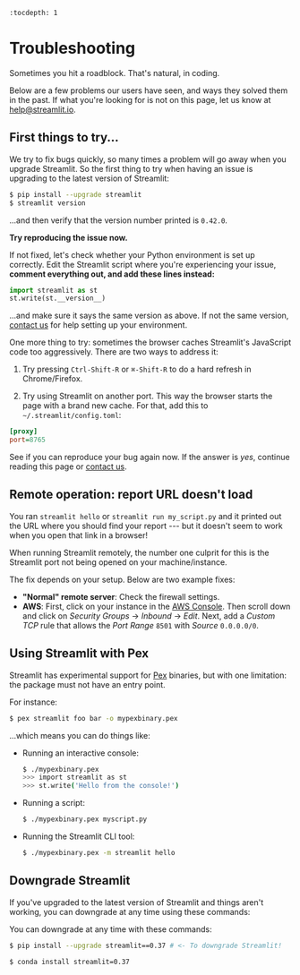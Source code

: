 ```eval_rst
:tocdepth: 1
```

# Troubleshooting

Sometimes you hit a roadblock. That's natural, in coding.

Below are a few problems our users have seen, and ways they solved them in the
past. If what you're looking for is not on this page, let us know at
[help@streamlit.io](mailto:help@streamlit.io).


## First things to try...

We try to fix bugs quickly, so many times a problem will go away when you
upgrade Streamlit. So the first thing to try when having an issue is upgrading
to the latest version of Streamlit:

```bash
$ pip install --upgrade streamlit
$ streamlit version
```

...and then verify that the version number printed is `0.42.0`.

**Try reproducing the issue now.**

If not fixed, let's check whether your Python environment is set up correctly.
Edit the Streamlit script where you're experiencing your issue,
**comment everything out, and add these lines instead:**

```python
import streamlit as st
st.write(st.__version__)
```

...and make sure it says the same version as above. If not the same version,
[contact us](mailto:help@streamlit.io) for help setting up your
environment.

One more thing to try: sometimes the browser caches Streamlit's JavaScript code
too aggressively. There are two ways to address it:

1) Try pressing `Ctrl-Shift-R` or `⌘-Shift-R` to do a hard refresh in
Chrome/Firefox.

2) Try using Streamlit on another port. This way the browser starts the page
with a brand new cache. For that, add this to `~/.streamlit/config.toml`:

```ini
[proxy]
port=8765
```

See if you can reproduce your bug again now. If the answer is _yes_,
continue reading this page or [contact us](mailto:help@streamlit.io).


## Remote operation: report URL doesn't load

You ran `streamlit hello` or `streamlit run my_script.py` and it printed out
the URL where you should find your report --- but it doesn't seem to work when
you open that link in a browser!

When running Streamlit remotely, the number one culprit for this is the
Streamlit port not being opened on your machine/instance.

The fix depends on your setup. Below are two example fixes:
* **"Normal" remote server**: Check the firewall settings.
* **AWS**: First, click on your instance in the [AWS
Console](https://us-west-2.console.aws.amazon.com/ec2/v2/home?region=us-west-2#Instances:sort=instanceId).
Then scroll down and click on _Security Groups_ → _Inbound_ → _Edit_. Next, add
a _Custom TCP_ rule that allows the _Port Range_ `8501` with _Source_
`0.0.0.0/0`.

## Using Streamlit with Pex

Streamlit has experimental support for [Pex](https://github.com/pantsbuild/pex)
binaries, but with one limitation: the package must not have an entry point.

For instance:

```bash
$ pex streamlit foo bar -o mypexbinary.pex
```

...which means you can do things like:

- Running an interactive console:
  ```bash
  $ ./mypexbinary.pex
  >>> import streamlit as st
  >>> st.write('Hello from the console!')
  ```

- Running a script:
  ```bash
  $ ./mypexbinary.pex myscript.py
  ```

- Running the Streamlit CLI tool:
  ```bash
  $ ./mypexbinary.pex -m streamlit hello
  ```

## Downgrade Streamlit

If you've upgraded to the latest version of Streamlit and things aren't working, you can downgrade at any time using these commands:

You can downgrade at any time with these commands:

```bash
$ pip install --upgrade streamlit==0.37 # <- To downgrade Streamlit!
```

```bash
$ conda install streamlit=0.37
